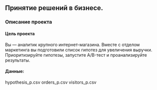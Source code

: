 ## Принятие решений в бизнесе.

### Описание проекта
#### Цель проекта

Вы — аналитик крупного интернет-магазина. 
Вместе с отделом маркетинга вы подготовили список гипотез для увеличения выручки.
Приоритизируйте гипотезы, запустите A/B-тест и проанализируйте результаты.  

####

#### Данные:
hypothesis_p.csv 
orders_p.csv 
visitors_p.csv

####
